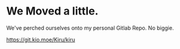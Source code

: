 # We Moved a little.
We've perched ourselves onto my personal Gitlab Repo.
No biggie.

https://git.kio.moe/Kiru/kiru
